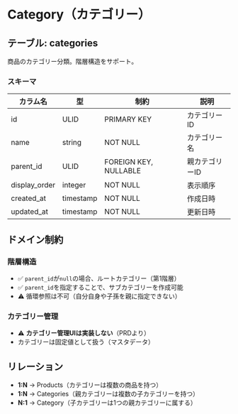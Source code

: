 # Category（カテゴリー）

## テーブル: categories

商品のカテゴリー分類。階層構造をサポート。

### スキーマ

| カラム名 | 型 | 制約 | 説明 |
|---------|-----|------|------|
| id | ULID | PRIMARY KEY | カテゴリーID |
| name | string | NOT NULL | カテゴリー名 |
| parent_id | ULID | FOREIGN KEY, NULLABLE | 親カテゴリーID |
| display_order | integer | NOT NULL | 表示順序 |
| created_at | timestamp | NOT NULL | 作成日時 |
| updated_at | timestamp | NOT NULL | 更新日時 |

## ドメイン制約

### 階層構造

- ✅ `parent_id`が`null`の場合、ルートカテゴリー（第1階層）
- ✅ `parent_id`を指定することで、サブカテゴリーを作成可能
- ⚠️ 循環参照は不可（自分自身や子孫を親に指定できない）

### カテゴリー管理

- ⚠️ **カテゴリー管理UIは実装しない**（PRDより）
- カテゴリーは固定値として扱う（マスタデータ）

## リレーション

- **1:N** → Products（カテゴリーは複数の商品を持つ）
- **1:N** → Categories（親カテゴリーは複数の子カテゴリーを持つ）
- **N:1** → Category（子カテゴリーは1つの親カテゴリーに属する）
